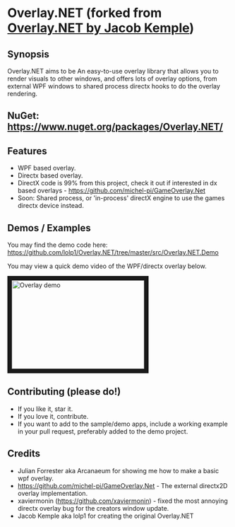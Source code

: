 # Overlay.NET (forked from [Overlay.NET by Jacob Kemple](https://github.com/lolp1/Overlay.NET))

## Synopsis

Overlay.NET aims to be An easy-to-use overlay library that allows you to render visuals to other windows, and offers lots of overlay options, from external WPF windows to shared process directx hooks to do the overlay rendering. 



## NuGet: https://www.nuget.org/packages/Overlay.NET/

## Features 
- WPF based overlay.
- Directx based overlay.
- DirectX code is 99% from this project, check it out if interested in dx based overlays - https://github.com/michel-pi/GameOverlay.Net
- Soon: Shared process, or 'in-process' directX engine to use the games directx device instead.

## Demos / Examples
You may find the demo code here: https://github.com/lolp1/Overlay.NET/tree/master/src/Overlay.NET.Demo

You may view a quick demo video of the WPF/directx overlay below.

<a href="https://www.youtube.com/watch?v=HN7cdjoMZxc
" target="_blank"><img src="http://img.youtube.com/vi/aq6LG3IML7s/0.jpg" 
alt="Overlay demo" width="300" height="200" border="10" /></a>

## Contributing (please do!)
- If you like it, star it. 
- If you love it, contribute. 
- If you want to add to the sample/demo apps, include a working example in your pull request, preferably added to the demo project.

## Credits
- Julian Forrester aka Arcanaeum for showing me how to make a basic wpf overlay.
- https://github.com/michel-pi/GameOverlay.Net - The external directx2D overlay implementation.
- xaviermonin (https://github.com/xaviermonin) - fixed the most annoying directx overlay bug for the creators window update.
- Jacob Kemple aka lolp1 for creating the original Overlay.NET
